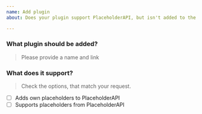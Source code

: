 ```yaml
---
name: Add plugin
about: Does your plugin support PlaceholderAPI, but isn't added to the wiki? Request an addition here!

---
```


### What plugin should be added?
> Please provide a name and link
<!-- Please write below this line -->


### What does it support?
> Check the options, that match your request.
<!-- Change the [ ] to [x] -->

- [ ] Adds own placeholders to PlaceholderAPI
- [ ] Supports placeholders from PlaceholderAPI
